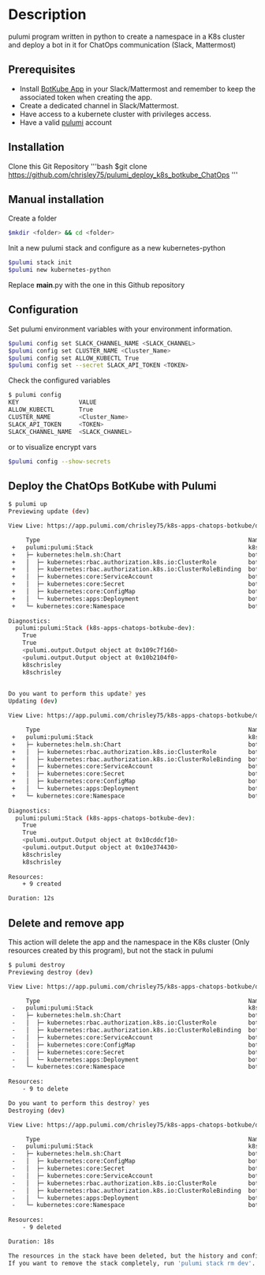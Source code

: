 # Description

pulumi program written in python to create a namespace in a K8s cluster and deploy a bot in it for ChatOps communication (Slack, Mattermost)

## Prerequisites
- Install [BotKube App](https://www.botkube.io/installation/) in your Slack/Mattermost and remember to keep the associated token when creating the app.
- Create a dedicated channel in Slack/Mattermost.
- Have access to a kubernete cluster with privileges access.
- Have a valid [pulumi](https://app.pulumi.com/) account

## Installation
Clone this Git Repository
'''bash
$git clone https://github.com/chrisley75/pulumi_deploy_k8s_botkube_ChatOps
'''

## Manual installation
Create a folder

```bash
$mkdir <folder> && cd <folder>
```

Init a new pulumi stack and configure as a new kubernetes-python 
```bash
$pulumi stack init
$pulumi new kubernetes-python
```

Replace __main__.py with the one in this Github repository


## Configuration
Set pulumi environment variables with your environment information.
```bash
$pulumi config set SLACK_CHANNEL_NAME <SLACK_CHANNEL>
$pulumi config set CLUSTER_NAME <Cluster_Name>
$pulumi config set ALLOW_KUBECTL True
$pulumi config set --secret SLACK_API_TOKEN <TOKEN>
```

Check the configured variables
```bash
$ pulumi config
KEY                 VALUE
ALLOW_KUBECTL       True
CLUSTER_NAME        <Cluster_Name>
SLACK_API_TOKEN     <TOKEN>
SLACK_CHANNEL_NAME  <SLACK_CHANNEL>
```
or to visualize encrypt vars
```bash
$pulumi config --show-secrets
```

## Deploy the ChatOps BotKube with Pulumi
```bash
$ pulumi up
Previewing update (dev)

View Live: https://app.pulumi.com/chrisley75/k8s-apps-chatops-botkube/dev/previews/397a3c49-d785-4ca2-aed7-e082b7565dcd

     Type                                                           Name                                  Plan       Info
 +   pulumi:pulumi:Stack                                            k8s-apps-chatops-botkube-dev          create     6 messages
 +   ├─ kubernetes:helm.sh:Chart                                    botkube                               create     
 +   │  ├─ kubernetes:rbac.authorization.k8s.io:ClusterRole         botkube-clusterrole                   create     
 +   │  ├─ kubernetes:rbac.authorization.k8s.io:ClusterRoleBinding  botkube-clusterrolebinding            create     
 +   │  ├─ kubernetes:core:ServiceAccount                           botkube/botkube-sa                    create     
 +   │  ├─ kubernetes:core:Secret                                   botkube/botkube-communication-secret  create     
 +   │  ├─ kubernetes:core:ConfigMap                                botkube/botkube-configmap             create     
 +   │  └─ kubernetes:apps:Deployment                               botkube/botkube                       create     
 +   └─ kubernetes:core:Namespace                                   botkube                               create     
 
Diagnostics:
  pulumi:pulumi:Stack (k8s-apps-chatops-botkube-dev):
    True
    True
    <pulumi.output.Output object at 0x109c7f160>
    <pulumi.output.Output object at 0x10b2104f0>
    k8schrisley
    k8schrisley
 

Do you want to perform this update? yes
Updating (dev)

View Live: https://app.pulumi.com/chrisley75/k8s-apps-chatops-botkube/dev/updates/41

     Type                                                           Name                                  Status      Info
 +   pulumi:pulumi:Stack                                            k8s-apps-chatops-botkube-dev          created     6 messages
 +   ├─ kubernetes:helm.sh:Chart                                    botkube                               created     
 +   │  ├─ kubernetes:rbac.authorization.k8s.io:ClusterRole         botkube-clusterrole                   created     
 +   │  ├─ kubernetes:rbac.authorization.k8s.io:ClusterRoleBinding  botkube-clusterrolebinding            created     
 +   │  ├─ kubernetes:core:ServiceAccount                           botkube/botkube-sa                    created     
 +   │  ├─ kubernetes:core:Secret                                   botkube/botkube-communication-secret  created     
 +   │  ├─ kubernetes:core:ConfigMap                                botkube/botkube-configmap             created     
 +   │  └─ kubernetes:apps:Deployment                               botkube/botkube                       created     
 +   └─ kubernetes:core:Namespace                                   botkube                               created     
 
Diagnostics:
  pulumi:pulumi:Stack (k8s-apps-chatops-botkube-dev):
    True
    True
    <pulumi.output.Output object at 0x10cddcf10>
    <pulumi.output.Output object at 0x10e374430>
    k8schrisley
    k8schrisley
 
Resources:
    + 9 created

Duration: 12s
```

## Delete and remove app
This action will delete the app and the namespace in the K8s cluster (Only resources created by this program), but not the stack in pulumi
```bash
$ pulumi destroy
Previewing destroy (dev)

View Live: https://app.pulumi.com/chrisley75/k8s-apps-chatops-botkube/dev/previews/834376a4-587b-46e8-9838-5b5666f18b03

     Type                                                           Name                                  Plan       
 -   pulumi:pulumi:Stack                                            k8s-apps-chatops-botkube-dev          delete     
 -   ├─ kubernetes:helm.sh:Chart                                    botkube                               delete     
 -   │  ├─ kubernetes:rbac.authorization.k8s.io:ClusterRole         botkube-clusterrole                   delete     
 -   │  ├─ kubernetes:rbac.authorization.k8s.io:ClusterRoleBinding  botkube-clusterrolebinding            delete     
 -   │  ├─ kubernetes:core:ServiceAccount                           botkube/botkube-sa                    delete     
 -   │  ├─ kubernetes:core:ConfigMap                                botkube/botkube-configmap             delete     
 -   │  ├─ kubernetes:core:Secret                                   botkube/botkube-communication-secret  delete     
 -   │  └─ kubernetes:apps:Deployment                               botkube/botkube                       delete     
 -   └─ kubernetes:core:Namespace                                   botkube                               delete     
 
Resources:
    - 9 to delete

Do you want to perform this destroy? yes
Destroying (dev)

View Live: https://app.pulumi.com/chrisley75/k8s-apps-chatops-botkube/dev/updates/40

     Type                                                           Name                                  Status      
 -   pulumi:pulumi:Stack                                            k8s-apps-chatops-botkube-dev          deleted     
 -   ├─ kubernetes:helm.sh:Chart                                    botkube                               deleted     
 -   │  ├─ kubernetes:core:ConfigMap                                botkube/botkube-configmap             deleted     
 -   │  ├─ kubernetes:core:Secret                                   botkube/botkube-communication-secret  deleted     
 -   │  ├─ kubernetes:core:ServiceAccount                           botkube/botkube-sa                    deleted     
 -   │  ├─ kubernetes:rbac.authorization.k8s.io:ClusterRole         botkube-clusterrole                   deleted     
 -   │  ├─ kubernetes:rbac.authorization.k8s.io:ClusterRoleBinding  botkube-clusterrolebinding            deleted     
 -   │  └─ kubernetes:apps:Deployment                               botkube/botkube                       deleted     
 -   └─ kubernetes:core:Namespace                                   botkube                               deleted     
 
Resources:
    - 9 deleted

Duration: 18s

The resources in the stack have been deleted, but the history and configuration associated with the stack are still maintained. 
If you want to remove the stack completely, run 'pulumi stack rm dev'.
```


